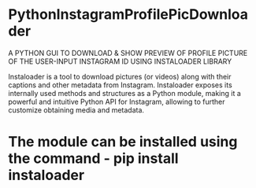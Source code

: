 # PythonInstagramProfilePicDownloader
A PYTHON GUI TO DOWNLOAD &amp; SHOW PREVIEW OF PROFILE PICTURE OF THE USER-INPUT INSTAGRAM ID USING INSTALOADER LIBRARY

Instaloader is a tool to download pictures (or videos) along with their captions and other metadata from Instagram. Instaloader exposes its internally used methods and structures as a Python module, making it a powerful and intuitive Python API for Instagram, allowing to further customize obtaining media and metadata.

# The module can be installed using the command - pip install instaloader
